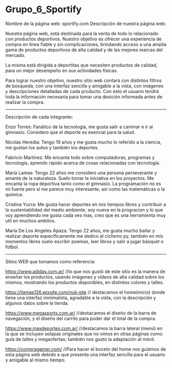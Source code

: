 # Grupo_6_Sportify
Nombre de la página web: sportify.com
Descripción de nuestra página web:

Nuestra página web, está destinada para la venta de todo lo relacionado con productos deportivos. Nuestro objetivo es ofrecer una experiencia de compra en línea fiable y sin complicaciones, brindando acceso a una amplia gama de productos deportivos de alta calidad y de las mejores marcas del mercado.

La misma está dirigida a deportitas que necesiten productos de calidad, para un mejor desempeño en sus actividades físicas.

Para lograr nuestro objetivo, nuestro sitio web contará con distintos filtros de búsqueda, con una interfaz sencilla y amigable a la vista, con imágenes y descripciones detalladas de cada producto. Con esto el usuario tendrá toda la información necesaria para tomar una desición informada antes de realizar la compra.

----------------------------------------------------------------------------------------

Descripción de cada integrante: 

Enzo Torres: Fanático de la tecnología, me gusta salir a caminar e ir al gimnasio. Considero que el deporte es esencial para la salud.

Nicolás Heredia: Tengo 19 años y me gusta mucho lo referido a la ciencia, me gustan los autos y también los deportes. 

Fabricio Martinez: Me encanta todo sobre computadoras, programas y tecnología, aprendo rápido acerca de cosas relacionadas con tecnología.

María Lamas: Tengo 22 años me considero una persona perseverante y amante de la naturaleza. Suelo tomar la iniciativa en los proyectos. Me encanta la ropa deportiva tanto como el gimnasio. La programación no es mi fuerte pero sí me parece muy interesante, así como las matemáticas o la química.

Cristina Yucra: Me gusta hacer deportes en mis tiempos libres y contribuir a la sustentabilidad del medio ambiente, soy nueva en la progracion y lo que voy aprendiendo me gusta cada ves mas, creo que es una herramienta muy util en muchos ambitos.

María De Los Angeles Apaza: Tengo 22 años, me gusta mucho bailar y realizar deporte específicamente me dedico al ciclismo py, también en mis momentos libres suelo escribir poemas, leer libros y salir a jugar básquet o fútbol.

------------------------------------------------------------------------------------

Sitios WEB que tomamos como referencia: 

https://www.adidas.com.ar/ //lo que nos gustó de este sitio es la manera de enseñar los productos, usando imágenes y vídeos de alta calidad sobre los mismos, mostrando los productos disponibles, en distintos colores y talles.

https://jlamas126.wixsite.com/nuk-site // destacamos el home(inicio) donde tiene una interfaz minimalista, agradable a la vista, con la descripción y algunos datos sobre la tienda.

https://www.megasports.com.ar/ //destacamos el diseño de la barra de navegación, y el diseño del carrito para poder dar el total de la compra.

https://www.maxdeportes.com.ar/ //destacamos la barra lateral (menú) en la que se incluyen solapas originales que no vimos en otras páginas como: guía de talles
y megaofertas; también nos gustó la adaptación al móvil.

https://compragamer.com/ //Para hacer el boceto del home nos guíamos de esta página web debido a que presenta una interfaz sencilla para el usuario y amigable al mismo tiempo.




